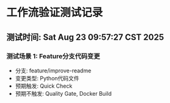 # 工作流验证测试记录

## 测试时间: Sat Aug 23 09:57:27 CST 2025

### 测试场景 1: Feature分支代码变更
- 分支: feature/improve-readme  
- 变更类型: Python代码文件
- 预期触发: Quick Check
- 预期不触发: Quality Gate, Docker Build

